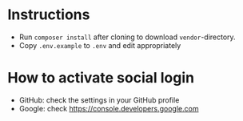 # Instructions

- Run `composer install` after cloning to download `vendor`-directory.
- Copy `.env.example` to `.env` and edit appropriately

# How to activate social login

- GitHub: check the settings in your GitHub profile
- Google: check https://console.developers.google.com